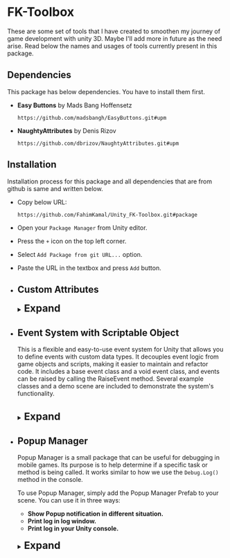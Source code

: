 # FK-Toolbox

These are some set of tools that I have created to smoothen my journey of game development with
unity 3D. Maybe I'll add more in future as the need arise. Read below the names and usages of tools
currently present in this package.


## Dependencies

This package has below dependencies. You have to install them first.

+ **Easy Buttons** by Mads Bang Hoffensetz </br>

   ```http request
   https://github.com/madsbangh/EasyButtons.git#upm
   ```
+ **NaughtyAttributes** by Denis Rizov </br>

   ```http request
   https://github.com/dbrizov/NaughtyAttributes.git#upm
   ```
  

## Installation

Installation process for this package and all dependencies that are from github is same and written below.

+ Copy below URL:
   ```http request
  https://github.com/FahimKamal/Unity_FK-Toolbox.git#package
   ```
+ Open your `Package Manager` from Unity editor.
+ Press the `+` icon on the top left corner.
+ Select `Add Package from git URL...` option.
+ Paste the URL in the textbox and press `Add` button.


+ ## Custom Attributes
  <details>
   <summary>
    <span style="font-size: 23px"> <strong>Expand</strong> </span>
   </summary>

    + ### `[ShowIf]` Attribute
      I have taken this solution from a StackOverFlow answer. The link to the question is:
      [here](https://stackoverflow.com/questions/58441744/how-to-enable-disable-a-list-in-unity-inspector-using-a-bool "How to enable/disable a List in Unity inspector using a bool?")

      <details>
      <summary>
        <span style="font-size: 17px"> <strong>Usage</strong> </span>
      </summary>

        + Using a field to hide/show another field:

      ```c#
      public bool showHideList = false; 
      [ShowIf(ActionOnConditionFail.DontDraw, ConditionOperator.And, nameof(showHideList))]
      public string aField = "item 1";
      ```
      ![hide/show a field](https://gyazo.com/7aa9ecb607415d71bf5c5948f856eab1.gif "Hide/show a field")

        + Using a field to enable/disable another field:

      ```c#
      public bool enableDisableList = false;
     
      [ShowIf(ActionOnConditionFail.JustDisable, ConditionOperator.And, 
      nameof(enableDisableList))]
      public string anotherField = "item 2";
      ```
      ![Enable/Disable a field](https://gyazo.com/f94d76702f32adf4d6a22eccaf5a0d4a.gif "enable/disable a field")

        + Using multiple conditions on the same field:

      ```c#
      public bool condition1;    
      public bool condition2;    
      [ShowIf(ActionOnConditionFail.JustDisable, ConditionOperator.And, nameof(condition1), 
      nameof(condition2))]    
      public string oneLastField= "last field";
      ```
      ![hide/show a field](https://gyazo.com/832b043e065741a170f9a5cbc42abe10.gif "Use multiple conditions on a same field")

        + Using a method to get a condition value:

      ```c#
      [ShowIf(ActionOnConditionFail.JustDisable, ConditionOperator.And,nameof(CalculateIsEnabled))]
      public string yetAnotherField = "one more";    
      public bool CalculateIsEnabled()    
      {
          return true;    
      }
      ```
      ![Using a method to get a condition value](https://i.gyazo.com/f87aae44ff47e046b5f3dc5b3e26c8f9.png "Using a method to get a condition value")

      </details>

    + ### `[RequireReference]` Attribute

      There are certain fields in your scripts like `GameObject`, `Transform`, `Prefab` that can't be `null`.
      Otherwise it will throw an error while running the game. In that places you can add this attribute
      to give you an warning, to set that fields with appropriate object reference.

      <details>
       <summary>
         <span style="font-size: 17px"> <strong>Usage</strong> </span>
       </summary>

        + Add the attribute like below example.
          ```c#
          [RequireReference]
          [SerializeField] private PopupEvent popupEvent;
          ```
          You will see something like this in inspector. <br>
          ![](https://imgur.com/SocVr3A.gif "Initialization")

        + (Optional) You can also add you own warning text.
          ```c#
          [RequireReference]
          [SerializeField] private PopupEvent popupEvent;
          ```
          You will see something like this in inspector. <br>
          ![](https://imgur.com/QWWAEo1.gif "Initialization")
      </details>

  + ### `[Expandable]` Attribute

    This Attribute is taken from **NaughtyAttributes** created by Denis Rizov. Visit the git repo
    [here](https://github.com/dbrizov/NaughtyAttributes.git "NaughtyAttributes").

    <details>
     <summary>
       <span style="font-size: 17px"> <strong>Usage</strong> </span>
     </summary>

      + Make scriptable objects expandable.
        ```c#
         public class NaughtyComponent : MonoBehaviour
         {
             [Expandable]
             public ScriptableObject scriptableObject;
         }
        ```
        You will see something like this in inspector. <br>
        ![](https://imgur.com/OVuBKEK.gif "Expandable_Inspector")

    </details>
    
  </details>


+ ## Event System with Scriptable Object
  This is a flexible and easy-to-use event system for Unity that allows you to define events with 
  custom data types. It decouples event logic from game objects and scripts, making it easier to maintain
  and refactor code. It includes a base event class and a void event class, and events can be raised by 
  calling the RaiseEvent method. Several example classes and a demo scene are included to demonstrate
  the system's functionality. </br> </br>

   <details>
     <summary>
       <span style="font-size: 23px"> <strong>Expand</strong> </span>
     </summary>
  
    You will find some build-in type of events that you can use for your different use case.
    + <strong>Void Event : </strong> You can raise this event for your specific events and all other scripts 
      that has subscribed to this event will listen and execute their specific tasks. No data will be passed on.
    + <strong>Int Event : </strong> Will work same as <strong>Void Event</strong> only you will be able to passed on
      a `int` value.
    + <strong>String Event : </strong> Will work same as <strong>Void Event</strong> only you will be able to passed on
      a `string` value.
    + <strong>Custom Event : </strong> Will work same as <strong>Void Event</strong> but with more custom data type. 
      by extending the `BaseEvent<T>` class you can passed on other data types even custom data class.
      See use case section to understand how to do that.
      
    <details>
      <summary>
        <span style="font-size: 17px"> <strong>Usage</strong></span>
      </summary>
  
    + ### `[Void Event]`
      + #### Initialization: 
        + Right Click in your `Project` Window and select.</br>
        Create -> Events -> Void Event. Give it a name and save it.
        + In your Broadcaster Script: Write these lines to reference the event and drag-n-drop the event from your assets folder.
        ```c#
         [RequireReference]
         [SerializeField] private VoidEvent damageEvent;
        ```
        + Now to raise the event write these lines of code:
        ```c#
         private void OnCollisionEnter2D(Collision2D col)
         {
            if (damageEvent != null)
            {
                damageEvent.RaiseEvent();
            }
         }
        ```
        + Now in your Listener Scripts for example your UI controller : Write these lines to reference the event and drag-n-drop the event from your assets folder.
        ```c#
        [RequireReference]
        [SerializeField] private VoidEvent damageEvent;
        
        ...
        
        private void OnEnable()
        {
          damageEvent.onEventRaised.AddListener(OnEventRaised);
        }
        
        private void OnDisable()
        {
          damageEvent.onEventRaised.RemoveListener(OnEventRaised);
        }
        
        private void OnEventRaised()
        {
          messageBox.text = "Player is collide with an enemy";
          ...
          // Other codes.
          ...
        }
        
        ...
        ```
        + Whatever you have in your `OnEventRaised()` method will be executed when the event is raised from 
          the Broadcaster script.

    + ### `[Int Event]`
      + #### Initialization:
          + Right Click in your `Project` Window and select.</br>
            Create -> Events -> Int Event. Give it a name and save it.
          + In your Broadcaster Script: Write these lines to reference the event and drag-n-drop the event from your assets folder.
        ```c#
         [RequireReference]
         [SerializeField] private IntEvent damageEvent;
        ```
          + Now to raise the event write these lines of code: Value of `damageAmount` will ge passed on as parameter.
        ```c#
         ...
         int damageAmount = 10;
         ... 
        
         private void OnCollisionEnter2D(Collision2D col)
         {
            if (damageEvent != null)
            {
                damageEvent.RaiseEvent(damageAmount);
            }
         }
        ```
        + Now in your Listener Scripts for example your UI controller : Write these lines to reference the event and drag-n-drop the event from your assets folder.
        ```c#
        [RequireReference]
        [SerializeField] private IntEvent damageEvent;
        
        ...
        
        private void OnEnable()
        {
          damageEvent.onEventRaised.AddListener(OnEventRaised);
        }
        
        private void OnDisable()
        {
          damageEvent.onEventRaised.RemoveListener(OnEventRaised);
        }
        
        private void OnEventRaised(int damageAmount)
        {
          messageBox.text = "Player took damage of" + damageAmount;
          ...
          // Other codes.
          ...
        }
        
        ...
        ```
        + In this case `damageAmount` will be carried here from Broadcaster and you can use the value as you need.

    + ### `[Custom Event]`
      + <strong>Initialization: </strong> Maybe you need to send some other data type like `float` or maybe some other
        custom data class. You can do that by extending `BaseEvent<T>` class.
      + Let's create a Event that will passed on `float` value. See below code:
      ```c#
      [CreateAssetMenu(menuName = "Events/Float Event")]
      public class FloatEvent : BaseEvent<float>
      {
    
      }
      ```
      + That's it. Now use it same way you would use `Int Event`.
      + Let's Create a Event that will passed on a data class. See below code:
      ```C#
      [CreateAssetMenu(menuName = "Events/Messenger Event")]
      public class PopupEvent : BaseEvent<Messenge>
      {
      }
    
    
        [Serializable]
        public class Messenge
        {
            public string description;
            public string title;
            public bool onlyLog;
    
            public Messenge(string description, string title, bool onlyLog)
            {
                this.description = description;
                this.title = title;
                this.onlyLog = onlyLog;
            }
        }
      ```
      + Above Event class has be used by the `Popup Manager`. It's that simple. You can use above event same way you would
        use `IntEvent` or `FloatEvent`.

  </details>
    
  
   </details>


+ ## Popup Manager
  Popup Manager is a small package that can be useful for debugging in mobile games. Its purpose is to help determine 
  if a specific task or method is being called. It works similar to how we use the `Debug.Log()` method 
  in the console.

  To use Popup Manager, simply add the Popup Manager Prefab to your scene. You can use it in three ways:

    + <strong>Show Popup notification in different situation.
    + Print log in log window.
    + Print log in your Unity console.</strong>
      </br></br>
  <details>
    <summary>
      <span style="font-size: 23px"> <strong>Expand</strong> </span>
    </summary>

  See below example to know how to use this. Also you will find a sample scene which will
  demonstrate of it's usage.
  </br></br>
  ![Example](https://imgur.com/XzEC37z.gif "Example")

    <details>
      <summary>
        <span style="font-size: 17px"> <strong>Usage</strong></span>
      </summary>

    <strong>Initialization</strong> <br>
    + Add the `Popup Manager` prefab into your scene.</br>
    + Select the features that you want to use in your game.
    + Make sure `Message Receiver Event` is set. You will find that in resource folder.<br><br>
      ![Initialization](https://imgur.com/BBJH9ps.gif "Initialization")<br><br>
    + Create a new variable like bellow, in your scripts where you want to call and show Popup/log.
      ```c#
      [RequireReference]
      [SerializeField] private PopupEvent popupEvent;
      ```
    + Set reference to `PopupEvent` from inspector. You will find that in resource folder.<br> <br>
      ![Initialization](https://imgur.com/SocVr3A.gif "Initialization")<br><br>
    + Now each time you need to show popup or log text call below method from `popupEvent`.
      ```c#
      popupEvent.ShowPopup(description:"Button pressed from hello button", title:"Notification");
      ```
      ```c#
      popupEvent.ShowPopup("Game Closing.");
      ```
      ```c#
      popupEvent.ShowPopup("Data saved to cloud", onlyLog:true);
      ```
        + <strong>description:</strong> The message that you want to print in console/log and as popup body.
        + <strong>title:</strong>(Optional) The title for popup window.
        + <strong>onlyLog:</strong>(Optional) Set it to true if you only want to see it in console or log window in
          mobile device.
    </details>

  #### Note: In your final build just un-check `usePopup` and `useLogWindow` option to remove popups and log screen from your game. No need to remove or comment-out any code.
  ###### Note to self: For customize look of the Popup Manager in inspector. You have written some codes. Reference to those codes in future.

  </details>


